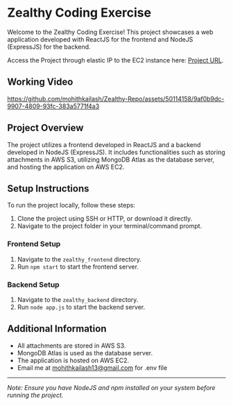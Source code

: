 # Zealthy Coding Exercise

Welcome to the Zealthy Coding Exercise! This project showcases a web application developed with ReactJS for the frontend and NodeJS (ExpressJS) for the backend.


Access the Project through elastic IP to the EC2 instance here: [Project URL](http://44.221.202.143/). 

## Working Video


https://github.com/mohithkailash/Zealthy-Repo/assets/50114158/9af0b9dc-9907-4809-93fc-383a5771f4a3




## Project Overview

The project utilizes a frontend developed in ReactJS and a backend developed in NodeJS (ExpressJS). It includes functionalities such as storing attachments in AWS S3, utilizing MongoDB Atlas as the database server, and hosting the application on AWS EC2.

## Setup Instructions

To run the project locally, follow these steps:

1. Clone the project using SSH or HTTP, or download it directly.
2. Navigate to the project folder in your terminal/command prompt.

### Frontend Setup

1. Navigate to the `zealthy_frontend` directory.
2. Run `npm start` to start the frontend server.

### Backend Setup

1. Navigate to the `zealthy_backend` directory.
2. Run `node app.js` to start the backend server.

## Additional Information

- All attachments are stored in AWS S3.
- MongoDB Atlas is used as the database server.
- The application is hosted on AWS EC2.
- Email me at mohithkailash13@gmail.com for .env file


---
*Note: Ensure you have NodeJS and npm installed on your system before running the project.*
